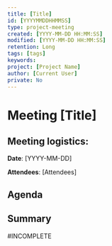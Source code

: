 ```yaml
---
title: [Title]
id: [YYYYMMDDHHMMSS] 
type: project-meeting
created: [YYYY-MM-DD HH:MM:SS] 
modified: [YYYY-MM-DD HH:MM:SS] 
retention: Long
tags: [tags]
keywords: 
project: [Project Name]
author: [Current User]
private: No
---
```


# Meeting [Title]

## Meeting logistics:

**Date**: [YYYY-MM-DD]

**Attendees**: [Attendees]


## Agenda 

## Summary

#INCOMPLETE



